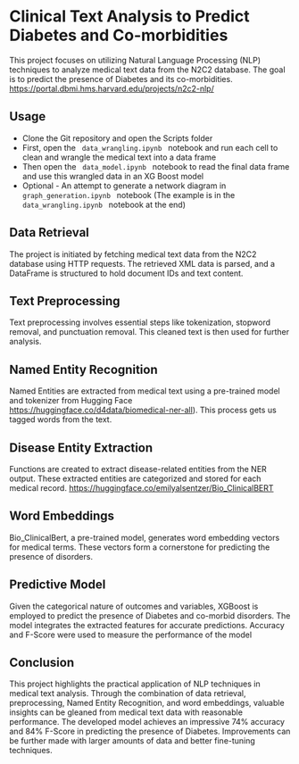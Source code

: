 # Clinical Text Analysis to Predict Diabetes and Co-morbidities

This project focuses on utilizing Natural Language Processing (NLP) techniques to analyze medical text data from the N2C2 database. The goal is to predict the presence of Diabetes and its co-morbidities. https://portal.dbmi.hms.harvard.edu/projects/n2c2-nlp/

## Usage

- Clone the Git repository and open the Scripts folder
- First, open the <code> data_wrangling.ipynb </code> notebook and run each cell to clean and wrangle the medical text into a data frame
- Then open the <code> data_model.ipynb </code> notebook to read the final data frame and use this wrangled data in an XG Boost model
- Optional - An attempt to generate a network diagram in <code> graph_generation.ipynb </code> notebook (The example is in the <code> data_wrangling.ipynb </code> notebook at the end)

## Data Retrieval

The project is initiated by fetching medical text data from the N2C2 database using HTTP requests. The retrieved XML data is parsed, and a DataFrame is structured to hold document IDs and text content.

## Text Preprocessing

Text preprocessing involves essential steps like tokenization, stopword removal, and punctuation removal. This cleaned text is then used for further analysis.

## Named Entity Recognition

Named Entities are extracted from medical text using a pre-trained model and tokenizer from Hugging Face https://huggingface.co/d4data/biomedical-ner-all). This process gets us tagged words from the text.
## Disease Entity Extraction

Functions are created to extract disease-related entities from the NER output. These extracted entities are categorized and stored for each medical record. https://huggingface.co/emilyalsentzer/Bio_ClinicalBERT

## Word Embeddings

Bio_ClinicalBert, a pre-trained model, generates word embedding vectors for medical terms. These vectors form a cornerstone for predicting the presence of disorders.

## Predictive Model

Given the categorical nature of outcomes and variables, XGBoost is employed to predict the presence of Diabetes and co-morbid disorders. The model integrates the extracted features for accurate predictions. Accuracy and F-Score were used to measure the performance of the model

## Conclusion

This project highlights the practical application of NLP techniques in medical text analysis. Through the combination of data retrieval, preprocessing, Named Entity Recognition, and word embeddings, valuable insights can be gleaned from medical text data with reasonable performance. The developed model achieves an impressive 74% accuracy and 84% F-Score in predicting the presence of Diabetes. Improvements can be further made with larger amounts of data and better fine-tuning techniques.
